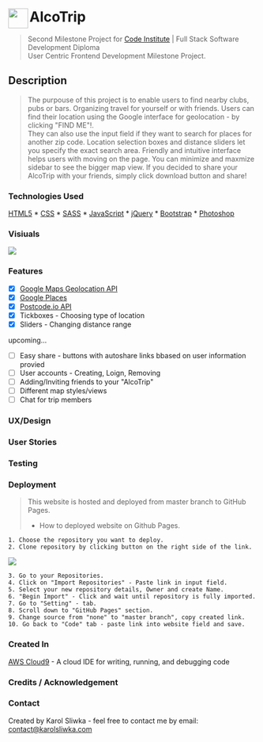 # AlcoTrip  <img align="left" width="40" height="40" src="http://karolsliwka.abovewave.co.uk/favicon.png" >
> Second Milestone Project for [Code Institute](https://codeinstitute.net/) | Full Stack Software Development Diploma\
> User Centric Frontend Development Milestone Project.


## Description
> The purpouse of this project is to enable users to find nearby clubs, pubs or bars. Organizing travel for yourself or with friends.
> Users can find their location using the Google interface for geolocation - by clicking "FIND ME"!.\
They can also use the input field if they want to search for places for another zip code.
> Location selection boxes and distance sliders let you specify the exact search area. 
> Friendly and intuitive interface helps users with moving on the page. You can minimize and maxmize sidebar to see the bigger map view.
> If you decided to share your AlcoTrip with your friends, simply click download button and share!



### Technologies Used

 [HTML5](https://en.wikipedia.org/wiki/HTML5) * [CSS](https://en.wikipedia.org/wiki/Cascading_Style_Sheets) * [SASS](https://sass-lang.com/) * [JavaScript](https://en.wikipedia.org/wiki/JavaScript) * [jQuery](https://jquery.com/) * [Bootstrap](https://getbootstrap.com/) * [Photoshop](https://www.photoshop.com/)

### Visiuals

<img src="http://karolsliwka.abovewave.co.uk/AlcoTrip_Screenshot.png" style="widt:100%;">

### Features

 - [x] [Google Maps Geolocation API](https://developers.google.com/maps/documentation/geolocation/intro)
 - [x] [Google Places](https://developers.google.com/places/web-service/intro)
 - [x] [Postcode.io API](https://postcodes.io/)
 - [x] Tickboxes - Choosing type of location
 - [x] Sliders - Changing distance range
 
upcoming...
 - [ ] Easy share - buttons with autoshare links bbased on user information provied
 - [ ] User accounts - Creating, Loign, Removing
 - [ ] Adding/Inviting friends to your "AlcoTrip"
 - [ ] Different map styles/views
 - [ ] Chat for trip members

### UX/Design


### User Stories


### Testing

### Deployment
> This website is hosted and deployed from master branch to GitHub Pages.
> *  How to deployed website on Github Pages.

    1. Choose the repository you want to deploy.
    2. Clone repository by clicking button on the right side of the link.
<img src="http://karolsliwka.abovewave.co.uk/clone_rep.png" style="widt:100%;">

    3. Go to your Repositories.
    4. Click on "Import Repositories" - Paste link in input field.
    5. Select your new repository details, Owner and create Name.
    6. "Begin Import" - Click and wait until repository is fully imported.
    7. Go to "Setting" - tab.
    8. Scroll down to "GitHub Pages" section.
    9. Change source from "none" to "master branch", copy created link.
    10. Go back to "Code" tab - paste link into website field and save.



### Created In

[AWS Cloud9](https://aws.amazon.com/cloud9/) - A cloud IDE for writing, running, and debugging code
    
### Credits / Acknowledgement

### Contact

Created by Karol Sliwka - feel free to contact me by email: <contact@karolsliwka.com>
